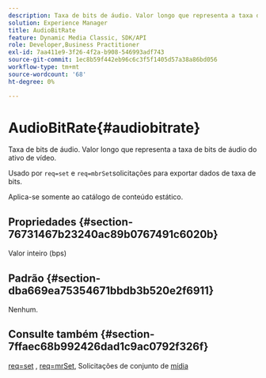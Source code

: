 ```yaml
---
description: Taxa de bits de áudio. Valor longo que representa a taxa de bits de áudio do ativo de vídeo.
solution: Experience Manager
title: AudioBitRate
feature: Dynamic Media Classic, SDK/API
role: Developer,Business Practitioner
exl-id: 7aa411e9-3f26-4f2a-b908-546993adf743
source-git-commit: 1ec8b59f442eb96c6c3f5f1405d57a38a86bd056
workflow-type: tm+mt
source-wordcount: '68'
ht-degree: 0%

---
```


# AudioBitRate{#audiobitrate}

Taxa de bits de áudio. Valor longo que representa a taxa de bits de áudio do ativo de vídeo.

Usado por `req=set` e `req=mbrSet`solicitações para exportar dados de taxa de bits.

Aplica-se somente ao catálogo de conteúdo estático.

## Propriedades {#section-76731467b23240ac89b0767491c6020b}

Valor inteiro (bps)

## Padrão {#section-dba669ea75354671bbdb3b520e2f6911}

Nenhum.

## Consulte também {#section-7ffaec68b992426dad1c9ac0792f326f}

[req=set](../../../../../is-api/http-ref/image-serving-api-ref/c-http-protocol-reference/c-command-reference/r-req/r-set.md#reference-2cac1a03eaf44a7986e18f2898384f98) ,  [req=mrSet](../../../../../is-api/http-ref/image-serving-api-ref/c-http-protocol-reference/c-command-reference/r-req/r-mbrset.md#reference-603d75babde74508a878c27bd4cced73), Solicitações de conjunto de  [mídia](../../../../../is-api/http-ref/image-serving-api-ref/c-http-protocol-reference/c-syntax-and-features/r-media-set-requests.md#reference-f2f2aa11208b47609fe17848d3b86a0b)

